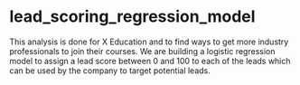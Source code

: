 # lead_scoring_regression_model
This analysis is done for X Education and to find ways to get more industry professionals to join their courses. We are building a logistic regression model to assign a lead score between 0 and 100 to each of the leads which can be used by the company to target potential leads. 
